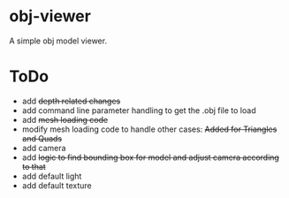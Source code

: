 # obj-viewer
A simple obj model viewer.

# ToDo
- add ~~depth related changes~~
- add command line parameter handling to get the .obj file to load
- add ~~mesh loading code~~
- modify mesh loading code to handle other cases: ~~Added for Triangles and Quads~~
- add camera
- add ~~logic to find bounding box for model and adjust camera according to that~~
- add default light
- add default texture
